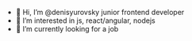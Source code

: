 - 👋 Hi, I’m @denisyurovsky junior frontend developer
- 👀 I’m interested in js, react/angular, nodejs 
- 🌱 I’m currently looking for a job

<!---
denisyurovsky/denisyurovsky is a ✨ special ✨ repository because its `README.md` (this file) appears on your GitHub profile.
You can click the Preview link to take a look at your changes.
--->

